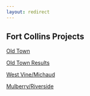 ```yaml
---
layout: redirect
---
```

## Fort Collins Projects

[Old Town](../maps/fort-collins/old-town-map)

[Old Town Results](../maps/fort-collins/old-town-results)

[West Vine/Michaud](../maps/fort-collins/west-vine-michaud-map)

[Mulberry/Riverside](../maps/fort-collins/mulberry-riverside)
